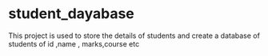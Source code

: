 # student_dayabase
This project is used to store the details of students and create a database of students of id ,name , marks,course etc
